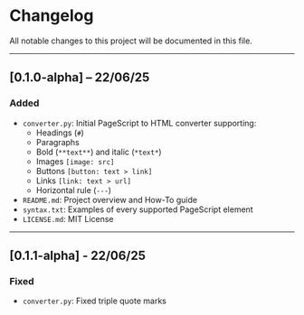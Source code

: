 # Changelog

All notable changes to this project will be documented in this file.

---

## [0.1.0-alpha] – 22/06/25

### Added
- `converter.py`: Initial PageScript to HTML converter supporting:
  - Headings (`#`)
  - Paragraphs
  - Bold (`**text**`) and italic (`*text*`)
  - Images `[image: src]`
  - Buttons `[button: text > link]`
  - Links `[link: text > url]`
  - Horizontal rule (`---`)
- `README.md`: Project overview and How-To guide
- `syntax.txt`: Examples of every supported PageScript element
- `LICENSE.md`: MIT License

---

## [0.1.1-alpha] - 22/06/25

### Fixed
- `converter.py`: Fixed triple quote marks
